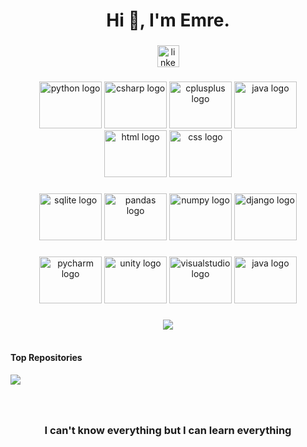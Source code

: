 <h1 align="center">Hi 👋, I'm Emre.</h1>

###

<div align="center">
  <a href="https://www.linkedin.com/in/mehmet-emre-kayacan-5a4556254/" target="_blank">
    <img src="https://img.shields.io/static/v1?message=LinkedIn&logo=linkedin&label=&color=0077B5&logoColor=white&labelColor=&style=for-the-badge" height="35" alt="linkedin logo"  />
  </a>
</div>

###

<div align="center">
  <img src="https://cdn.jsdelivr.net/gh/devicons/devicon/icons/python/python-original-wordmark.svg" height="75" width="100" alt="python logo"  />
  <img src="https://cdn.jsdelivr.net/gh/devicons/devicon/icons/csharp/csharp-original.svg" height="75" width="100" alt="csharp logo"  />
  <img src="https://cdn.jsdelivr.net/gh/devicons/devicon/icons/cplusplus/cplusplus-original.svg" height="75" width="100" alt="cplusplus logo"  />
  <img src="https://cdn.jsdelivr.net/gh/devicons/devicon/icons/java/java-original-wordmark.svg" height="75" width="100" alt="java logo"  />
  <img src="https://cdn.jsdelivr.net/gh/devicons/devicon/icons/html5/html5-original-wordmark.svg" height="75" width="100" alt="html logo"  />
  <img src="https://cdn.jsdelivr.net/gh/devicons/devicon/icons/css3/css3-original-wordmark.svg" height="75" width="100" alt="css logo"  />

  ###

  <img src="https://cdn.jsdelivr.net/gh/devicons/devicon/icons/sqlite/sqlite-original-wordmark.svg" height="75" width="100" alt="sqlite logo"  />
  <img src="https://cdn.jsdelivr.net/gh/devicons/devicon/icons/pandas/pandas-original-wordmark.svg" height="75" width="100" alt="pandas logo"  />
  <img src="https://cdn.jsdelivr.net/gh/devicons/devicon/icons/numpy/numpy-original-wordmark.svg" height="75" width="100" alt="numpy logo"  />  
  <img src="https://cdn.jsdelivr.net/gh/devicons/devicon/icons/django/django-plain-wordmark.svg" height="75" width="100" alt="django logo"  />  
  
  ###
  
  <img src="https://cdn.jsdelivr.net/gh/devicons/devicon/icons/pycharm/pycharm-original-wordmark.svg" height="75" width="100" alt="pycharm logo"  />
  <img src="https://cdn.jsdelivr.net/gh/devicons/devicon/icons/unity/unity-original-wordmark.svg" height="75" width="100" alt="unity logo"  />
  <img src="https://cdn.jsdelivr.net/gh/devicons/devicon/icons/vscode/vscode-original-wordmark.svg" height="75" width="100" alt="visualstudio logo"  />
  <img src="https://cdn.jsdelivr.net/gh/devicons/devicon/icons/visualstudio/visualstudio-plain-wordmark.svg" height="75" width="100" alt="java logo"  />
  
  
</div>

###

<div align="center">
  <img align="center" src="https://github-readme-stats.vercel.app/api/top-langs/?username=mehmetemrekayacan&layout=compact&theme=highcontrast&hide_border=true" />
</div>


<br> 

#### Top Repositories



<a href="https://github.com/mehmetemrekayacan/8-bit-ALU-Adder-Subtractor">
  <img align="center" src="https://github-readme-stats.vercel.app/api/pin/?username=mehmetemrekayacan&repo=8-bit-ALU-Adder-Subtractor&theme=highcontrast" />
</a>


###
<br> 

<h3 align="center">I can't know everything but I can learn everything</h3>





